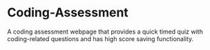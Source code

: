# Coding-Assessment
A coding assessment webpage that provides a quick timed quiz with coding-related questions and has high score saving functionality.

